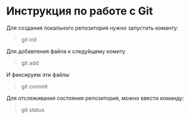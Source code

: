 # Инструкция по работе с Git

Для создания локального репозитория нужно запустить команту:
> git init

Для добавления файла к следуйщему комиту 
> git add

И фиксируем эти файлы 
> git commit 

Для отслеживания состояния репозитория, можно ввести команду:
> git status 
